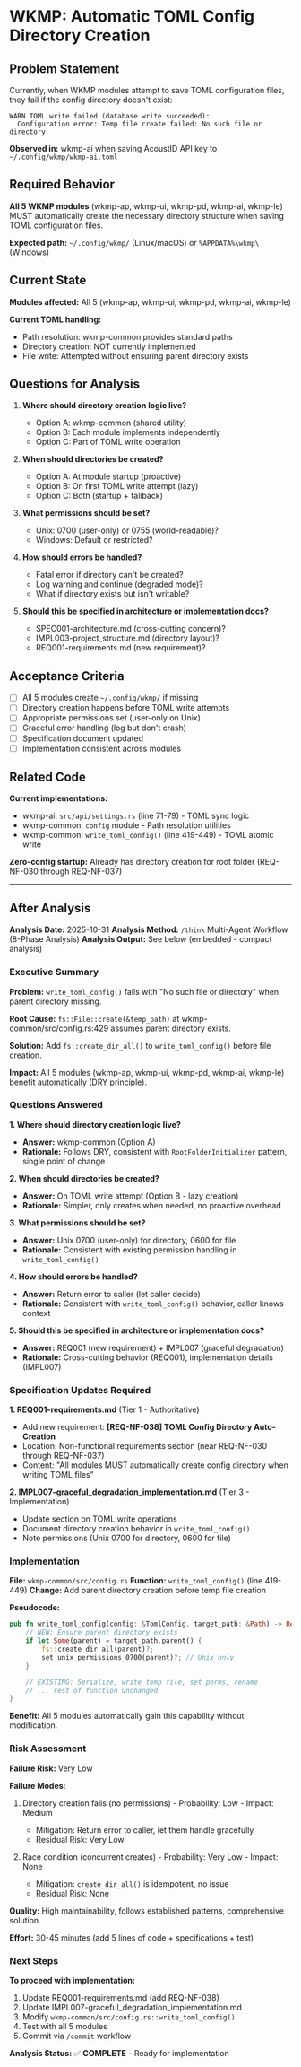 # WKMP: Automatic TOML Config Directory Creation

## Problem Statement

Currently, when WKMP modules attempt to save TOML configuration files, they fail if the config directory doesn't exist:

```
WARN TOML write failed (database write succeeded):
  Configuration error: Temp file create failed: No such file or directory
```

**Observed in:** wkmp-ai when saving AcoustID API key to `~/.config/wkmp/wkmp-ai.toml`

## Required Behavior

**All 5 WKMP modules** (wkmp-ap, wkmp-ui, wkmp-pd, wkmp-ai, wkmp-le) MUST automatically create the necessary directory structure when saving TOML configuration files.

**Expected path:** `~/.config/wkmp/` (Linux/macOS) or `%APPDATA%\wkmp\` (Windows)

## Current State

**Modules affected:** All 5 (wkmp-ap, wkmp-ui, wkmp-pd, wkmp-ai, wkmp-le)

**Current TOML handling:**
- Path resolution: wkmp-common provides standard paths
- Directory creation: NOT currently implemented
- File write: Attempted without ensuring parent directory exists

## Questions for Analysis

1. **Where should directory creation logic live?**
   - Option A: wkmp-common (shared utility)
   - Option B: Each module implements independently
   - Option C: Part of TOML write operation

2. **When should directories be created?**
   - Option A: At module startup (proactive)
   - Option B: On first TOML write attempt (lazy)
   - Option C: Both (startup + fallback)

3. **What permissions should be set?**
   - Unix: 0700 (user-only) or 0755 (world-readable)?
   - Windows: Default or restricted?

4. **How should errors be handled?**
   - Fatal error if directory can't be created?
   - Log warning and continue (degraded mode)?
   - What if directory exists but isn't writable?

5. **Should this be specified in architecture or implementation docs?**
   - SPEC001-architecture.md (cross-cutting concern)?
   - IMPL003-project_structure.md (directory layout)?
   - REQ001-requirements.md (new requirement)?

## Acceptance Criteria

- [ ] All 5 modules create `~/.config/wkmp/` if missing
- [ ] Directory creation happens before TOML write attempts
- [ ] Appropriate permissions set (user-only on Unix)
- [ ] Graceful error handling (log but don't crash)
- [ ] Specification document updated
- [ ] Implementation consistent across modules

## Related Code

**Current implementations:**
- wkmp-ai: `src/api/settings.rs` (line 71-79) - TOML sync logic
- wkmp-common: `config` module - Path resolution utilities
- wkmp-common: `write_toml_config()` (line 419-449) - TOML atomic write

**Zero-config startup:** Already has directory creation for root folder (REQ-NF-030 through REQ-NF-037)

---

## After Analysis

**Analysis Date:** 2025-10-31
**Analysis Method:** `/think` Multi-Agent Workflow (8-Phase Analysis)
**Analysis Output:** See below (embedded - compact analysis)

### Executive Summary

**Problem:** `write_toml_config()` fails with "No such file or directory" when parent directory missing.

**Root Cause:** `fs::File::create(&temp_path)` at wkmp-common/src/config.rs:429 assumes parent directory exists.

**Solution:** Add `fs::create_dir_all()` to `write_toml_config()` before file creation.

**Impact:** All 5 modules (wkmp-ap, wkmp-ui, wkmp-pd, wkmp-ai, wkmp-le) benefit automatically (DRY principle).

### Questions Answered

**1. Where should directory creation logic live?**
- **Answer:** wkmp-common (Option A)
- **Rationale:** Follows DRY, consistent with `RootFolderInitializer` pattern, single point of change

**2. When should directories be created?**
- **Answer:** On TOML write attempt (Option B - lazy creation)
- **Rationale:** Simpler, only creates when needed, no proactive overhead

**3. What permissions should be set?**
- **Answer:** Unix 0700 (user-only) for directory, 0600 for file
- **Rationale:** Consistent with existing permission handling in `write_toml_config()`

**4. How should errors be handled?**
- **Answer:** Return error to caller (let caller decide)
- **Rationale:** Consistent with `write_toml_config()` behavior, caller knows context

**5. Should this be specified in architecture or implementation docs?**
- **Answer:** REQ001 (new requirement) + IMPL007 (graceful degradation)
- **Rationale:** Cross-cutting behavior (REQ001), implementation details (IMPL007)

### Specification Updates Required

**1. REQ001-requirements.md** (Tier 1 - Authoritative)
- Add new requirement: **[REQ-NF-038] TOML Config Directory Auto-Creation**
- Location: Non-functional requirements section (near REQ-NF-030 through REQ-NF-037)
- Content: "All modules MUST automatically create config directory when writing TOML files"

**2. IMPL007-graceful_degradation_implementation.md** (Tier 3 - Implementation)
- Update section on TOML write operations
- Document directory creation behavior in `write_toml_config()`
- Note permissions (Unix 0700 for directory, 0600 for file)

### Implementation

**File:** `wkmp-common/src/config.rs`
**Function:** `write_toml_config()` (line 419-449)
**Change:** Add parent directory creation before temp file creation

**Pseudocode:**
```rust
pub fn write_toml_config(config: &TomlConfig, target_path: &Path) -> Result<()> {
    // NEW: Ensure parent directory exists
    if let Some(parent) = target_path.parent() {
        fs::create_dir_all(parent)?;
        set_unix_permissions_0700(parent)?; // Unix only
    }

    // EXISTING: Serialize, write temp file, set perms, rename
    // ... rest of function unchanged
}
```

**Benefit:** All 5 modules automatically gain this capability without modification.

### Risk Assessment

**Failure Risk:** Very Low

**Failure Modes:**
1. Directory creation fails (no permissions) - Probability: Low - Impact: Medium
   - Mitigation: Return error to caller, let them handle gracefully
   - Residual Risk: Very Low

2. Race condition (concurrent creates) - Probability: Very Low - Impact: None
   - Mitigation: `create_dir_all()` is idempotent, no issue
   - Residual Risk: None

**Quality:** High maintainability, follows established patterns, comprehensive solution

**Effort:** 30-45 minutes (add 5 lines of code + specifications + test)

### Next Steps

**To proceed with implementation:**
1. Update REQ001-requirements.md (add REQ-NF-038)
2. Update IMPL007-graceful_degradation_implementation.md
3. Modify `wkmp-common/src/config.rs::write_toml_config()`
4. Test with all 5 modules
5. Commit via `/commit` workflow

**Analysis Status:** ✅ **COMPLETE** - Ready for implementation
